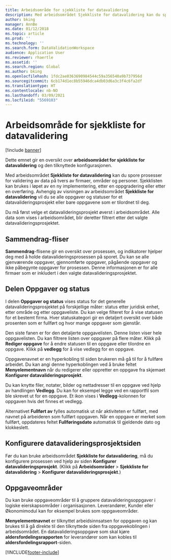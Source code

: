 ```yaml
---
title: Arbeidsområde for sjekkliste for datavalidering
description: Med arbeidsområdet Sjekkliste for datavalidering kan du spore prosesser for validering av data på tvers av firmaer, områder og personer.
author: bking
manager: AnnBe
ms.date: 01/12/2018
ms.topic: article
ms.prod: ''
ms.technology: ''
ms.search.form: DataValidationWorkspace
audience: Application User
ms.reviewer: rhaertle
ms.assetid: ''
ms.search.region: Global
ms.author: bking
ms.openlocfilehash: 1fdc2ae0363690984544c59a356540a9b737956d
ms.sourcegitcommit: 6cb174d1ec8b55946dca4db03d6a3c3f4c6fa2df
ms.translationtype: HT
ms.contentlocale: nb-NO
ms.lasthandoff: 03/09/2021
ms.locfileid: "5569103"
---
```

# <a name="data-validation-checklist-workspace"></a>Arbeidsområde for sjekkliste for datavalidering

[!include [banner](../includes/banner.md)]

Dette emnet gir en oversikt over **arbeidsområdet for sjekkliste for datavalidering** og den tilknyttede konfigurasjonen.

Med arbeidsområdet **Sjekkliste for datavalidering** kan du spore prosesser for validering av data på tvers av firmaer, områder og personer. Sjekklisten kan brukes i løpet av en ny implementering, etter en oppgradering eller etter en overføring. Avhengig av visningen av arbeidsområdet **Sjekkliste for datavalidering** vil du se alle oppgaver og statuser for et datavalideringsprosjekt eller bare oppgavene som er tilordnet til deg.

Du må først velge et datavalideringsprosjekt øverst i arbeidsområdet. Alle data som vises i arbeidsområdet, blir deretter filtrert etter det valgte datavalideringsprosjektet.

## <a name="summary-tiles"></a>Sammendrag-fliser

**Sammendrag**-flisene gir en oversikt over prosessen, og indikatorer hjelper deg med å holde datavalideringsprosessen på sporet. Du kan se alle gjenværende oppgaver, gjennomførte oppgaver, pågående oppgaver og ikke påbegynte oppgaver for prosessen. Denne informasjonen er for alle firmaer som er inkludert i den valgte datavalideringsprosjektet.

## <a name="tasks-and-status-section"></a>Delen Oppgaver og status

I delen **Oppgaver og status** vises status for det generelle datavalideringsprosjektet på forskjellige måter: status etter juridisk enhet, etter område og etter oppgaveliste. Du kan velge filteret for å vise statusen for et bestemt firma. Hver statuskategori gir en detaljert oversikt over både prosenten som er fullført og hvor mange oppgaver som gjenstår.

Den siste fanen er for den detaljerte oppgavelisten. Denne listen viser hele oppgavelisten. Du kan filtrere listen over oppgaver på flere måter. Klikk på **Rediger oppgave** for å endre statusen til en oppgave eller tilordne en oppgave. Klikk på **vedlegg** for å vise vedlegg for en oppgave.

Oppgavenavnet er en hyperkobling til siden brukeren må gå til for å fullføre arbeidet. Du kan angi denne hyperkoblingen ved å bruke feltet **Menyelementnavn** når du redigerer eller oppretter en oppgave fra skjemaet **Konfigurer datavalideringsprosjekt**.

Du kan knytte filer, notater, bilder og nettadresser til en oppgave ved hjelp av handlingen **Vedlegg**. Du kan for eksempel legge ved en rapportfil som ble skrevet ut for en oppgave. Et ikon vises i **Vedlegg**-kolonnen for oppgaven hvis det finnes et vedlegg.

Alternativet **Fullført av** fylles automatisk ut når aktiviteten er fullført, med navnet på arbeideren som fullført oppgaven. Når en oppgave er merket som fullført, oppdateres feltet **Fullføringsdato** automatisk til gjeldende dato og klokkeslett.

## <a name="configure-data-validation-project-page"></a>Konfigurere datavalideringsprosjektsiden

Før du kan bruke arbeidsområdet **Sjekkliste for datavalidering**, må du konfigurere prosessen ved hjelp av siden **Konfigurer datavalideringsprosjekt**. (Klikk på **Arbeidsområder** \> **Sjekkliste for datavalidering** \> **Konfigurer datavalideringsprosjekt**.)

## <a name="task-areas"></a>Oppgaveområder

Du kan bruke oppgaveområder til å gruppere datavalideringsoppgaver i logiske eierskapsområder i organisasjonen. Leverandører, Kunder eller Økonomimodul kan for eksempel brukes som oppgaveområder.

**Menyelementnavnet** er tilknyttet arbeidsinnsatsen for oppgaven og kan brukes til å gå direkte til den tilknyttede siden fra oppgavekoblingen i arbeidsområdet. En datavalideringsoppgave som skal kjøre **aldersfordelingsrapporten** for leverandører som kan kobles til  **aldersfordelingsrapport**-siden.


[!INCLUDE[footer-include](../../../includes/footer-banner.md)]